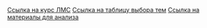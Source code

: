 [Ссылка на курс ЛМС](https://online.mospolytech.ru/course/view.php?id=15363#section-9)
[Ссылка на таблицу выбора тем](https://docs.google.com/spreadsheets/d/1J-EW6UV5xrsFaUvFRBHL4mU5lc997f87kbAZzO1sREk/edit?usp=sharing)
[Ссылка на материалы для анализа](https://drive.google.com/drive/folders/1EyXXm9lx-vqwMdY2TIOCHmBV_iWHFj_Y?usp=drive_link)
